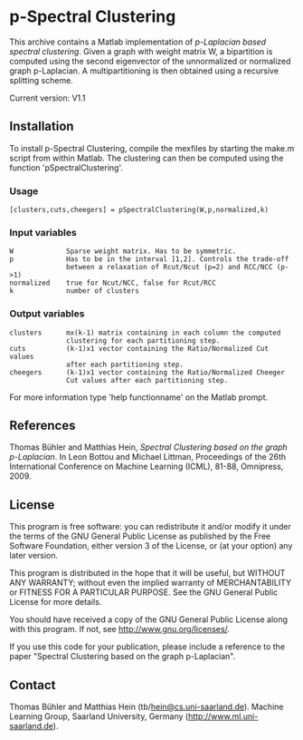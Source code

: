 # p-Spectral Clustering

This archive contains a Matlab implementation of *p-Laplacian based 
spectral clustering*. Given a graph with weight matrix W, a bipartition 
is computed using the second eigenvector of the unnormalized or 
normalized graph p-Laplacian. A multipartitioning is then obtained using 
a recursive splitting scheme.

Current version: V1.1



## Installation

To install p-Spectral Clustering, compile the mexfiles 
by starting the make.m script from within Matlab. The clustering can 
then be computed using the function 'pSpectralClustering'. 



### Usage

    [clusters,cuts,cheegers] = pSpectralClustering(W,p,normalized,k)

### Input variables

    W             Sparse weight matrix. Has to be symmetric.
    p             Has to be in the interval ]1,2]. Controls the trade-off 
                  between a relaxation of Rcut/Ncut (p=2) and RCC/NCC (p->1)
    normalized    true for Ncut/NCC, false for Rcut/RCC
    k             number of clusters

### Output variables

    clusters      mx(k-1) matrix containing in each column the computed 
                  clustering for each partitioning step.
    cuts          (k-1)x1 vector containing the Ratio/Normalized Cut values 
                  after each partitioning step.
    cheegers      (k-1)x1 vector containing the Ratio/Normalized Cheeger 
                  Cut values after each partitioning step.

For more information type 'help functionname' on the Matlab prompt.



## References

Thomas Bühler and Matthias Hein,
*Spectral Clustering based on the graph p-Laplacian*. 
In Leon Bottou and Michael Littman, Proceedings of the 26th 
International Conference on Machine Learning (ICML), 
81-88, Omnipress, 2009.



## License

This program is free software: you can redistribute it and/or modify
it under the terms of the GNU General Public License as published by
the Free Software Foundation, either version 3 of the License, or
(at your option) any later version.

This program is distributed in the hope that it will be useful,
but WITHOUT ANY WARRANTY; without even the implied warranty of
MERCHANTABILITY or FITNESS FOR A PARTICULAR PURPOSE.  See the
GNU General Public License for more details.

You should have received a copy of the GNU General Public License
along with this program.  If not, see <http://www.gnu.org/licenses/>.

If you use this code for your publication, please include a reference 
to the paper "Spectral Clustering based on the graph p-Laplacian".



## Contact

Thomas Bühler and Matthias Hein (tb/hein@cs.uni-saarland.de). 
Machine Learning Group, Saarland University, Germany (http://www.ml.uni-saarland.de).
